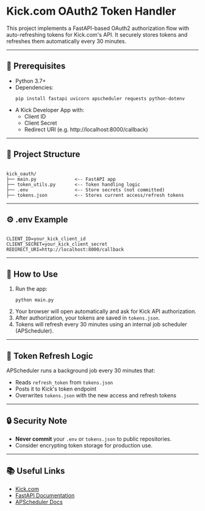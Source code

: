 <h1>Kick.com OAuth2 Token Handler</h1>

<p>This project implements a FastAPI-based OAuth2 authorization flow with auto-refreshing tokens for Kick.com's API. It securely stores tokens and refreshes them automatically every 30 minutes.</p>

<hr>

<h2>🔧 Prerequisites</h2>
<ul>
  <li>Python 3.7+</li>
  <li>Dependencies:
    <pre><code>pip install fastapi uvicorn apscheduler requests python-dotenv</code></pre>
  </li>
  <li>A Kick Developer App with:
    <ul>
      <li>Client ID</li>
      <li>Client Secret</li>
      <li>Redirect URI (e.g. http://localhost:8000/callback)</li>
    </ul>
  </li>
</ul>

<hr>

<h2>📁 Project Structure</h2>
<pre><code>
kick_oauth/
├── main.py              &lt;-- FastAPI app
├── token_utils.py       &lt;-- Token handling logic
├── .env                 &lt;-- Store secrets (not committed)
├── tokens.json          &lt;-- Stores current access/refresh tokens
</code></pre>

<hr>

<h2>⚙️ .env Example</h2>
<pre><code>
CLIENT_ID=your_kick_client_id
CLIENT_SECRET=your_kick_client_secret
REDIRECT_URI=http://localhost:8000/callback
</code></pre>

<hr>

<h2>🚀 How to Use</h2>
<ol>
  <li>Run the app:
    <pre><code>python main.py</code></pre>
  </li>
  <li>Your browser will open automatically and ask for Kick API authorization.</li>
  <li>After authorization, your tokens are saved in <code>tokens.json</code>.</li>
  <li>Tokens will refresh every 30 minutes using an internal job scheduler (APScheduler).</li>
</ol>

<hr>

<h2>🔁 Token Refresh Logic</h2>
<p>APScheduler runs a background job every 30 minutes that:</p>
<ul>
  <li>Reads <code>refresh_token</code> from <code>tokens.json</code></li>
  <li>Posts it to Kick's token endpoint</li>
  <li>Overwrites <code>tokens.json</code> with the new access and refresh tokens</li>
</ul>

<hr>

<h2>🔒 Security Note</h2>
<ul>
  <li><strong>Never commit</strong> your <code>.env</code> or <code>tokens.json</code> to public repositories.</li>
  <li>Consider encrypting token storage for production use.</li>
</ul>

<hr>

<h2>📚 Useful Links</h2>
<ul>
  <li><a href="https://kick.com/">Kick.com</a></li>
  <li><a href="https://fastapi.tiangolo.com/">FastAPI Documentation</a></li>
  <li><a href="https://apscheduler.readthedocs.io/">APScheduler Docs</a></li>
</ul>
